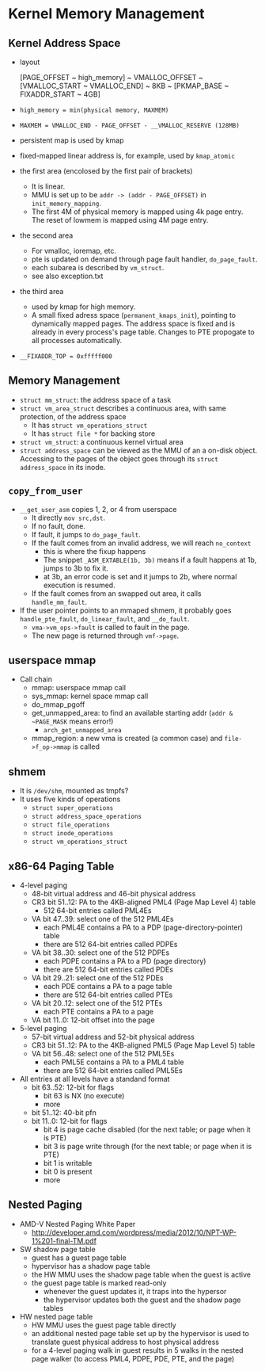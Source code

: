 Kernel Memory Management
========================

## Kernel Address Space

* layout

    [PAGE_OFFSET ~ high_memory] ~ VMALLOC_OFFSET ~ [VMALLOC_START ~ VMALLOC_END] ~ 8KB ~ [PKMAP_BASE ~ FIXADDR_START ~ 4GB]
* `high_memory = min(physical memory, MAXMEM)`
* `MAXMEM = VMALLOC_END - PAGE_OFFSET - __VMALLOC_RESERVE (128MB)`
* persistent map is used by kmap
* fixed-mapped linear address is, for example, used by `kmap_atomic`

* the first area (encolosed by the first pair of brackets)
  * It is linear.
  * MMU is set up to be `addr -> (addr - PAGE_OFFSET)` in `init_memory_mapping`.
  * The first 4M of physical memory is mapped using 4k page entry.  The reset of
    lowmem is mapped using 4M page entry.
* the second area
  * For vmalloc, ioremap, etc.
  * pte is updated on demand through page fault handler, `do_page_fault`.
  * each subarea is described by `vm_struct`.
  * see also exception.txt
* the third area
  * used by kmap for high memory.
  * A small fixed adress space (`permanent_kmaps_init`), pointing to dynamically
    mapped pages.  The address space is fixed and is already in every process's
    page table. Changes to PTE propogate to all processes automatically.
* `__FIXADDR_TOP = 0xfffff000`


## Memory Management

* `struct mm_struct`: the address space of a task
* `struct vm_area_struct` describes a continuous area, with same protection, of the address space
  - It has `struct vm_operations_struct`
  - It has `struct file *` for backing store
* `struct vm_struct`: a continuous kernel virtual area
* `struct address_space` can be viewed as the MMU of an a on-disk object.
  Accessing to the pages of the object goes through its `struct address_space`
  in its inode.

## `copy_from_user`

* `__get_user_asm` copies 1, 2, or 4 from userspace
  * It directly `mov src,dst`.
  * If no fault, done.
  * If fault, it jumps to `do_page_fault`.
  * If the fault comes from an invalid address, we will reach `no_context`
    * this is where the fixup happens
    * The snippet `_ASM_EXTABLE(1b, 3b)` means if a fault happens at 1b, jumps
      to 3b to fix it.
    * at 3b, an error code is set and it jumps to 2b, where normal execution is
      resumed.
  * If the fault comes from an swapped out area, it calls `handle_mm_fault`.
* If the user pointer points to an mmaped shmem, it probably goes
  `handle_pte_fault`, `do_linear_fault`, and `__do_fault`.
  * `vma->vm_ops->fault` is called to fault in the page.
  * The new page is returned through `vmf->page`.

## userspace mmap

* Call chain
  * mmap: userspace mmap call
  * sys_mmap: kernel space mmap call
  * do_mmap_pgoff
  * get_unmapped_area: to find an available starting addr (`addr & ~PAGE_MASK` means error!)
    * `arch_get_unmapped_area`
  * mmap_region: a new vma is created (a common case) and `file->f_op->mmap` is called

## shmem

* It is `/dev/shm`, mounted as tmpfs?
* It uses five kinds of operations
  * `struct super_operations`
  * `struct address_space_operations`
  * `struct file_operations`
  * `struct inode_operations`
  * `struct vm_operations_struct`

## x86-64 Paging Table

* 4-level paging
  * 48-bit virtual address and 46-bit physical address
  * CR3 bit 51..12: PA to the 4KB-aligned PML4 (Page Map Level 4) table
    * 512 64-bit entries called PML4Es
  * VA bit 47..39: select one of the 512 PML4Es
    * each PML4E contains a PA to a PDP (page-directory-pointer) table
    * there are 512 64-bit entries called PDPEs
  * VA bit 38..30: select one of the 512 PDPEs
    * each PDPE contains a PA to a PD (page directory)
    * there are 512 64-bit entries called PDEs
  * VA bit 29..21: select one of the 512 PDEs
    * each PDE contains a PA to a page table
    * there are 512 64-bit entries called PTEs
  * VA bit 20..12: select one of the 512 PTEs
    * each PTE contains a PA to a page
  * VA bit 11..0: 12-bit offset into the page
* 5-level paging
  * 57-bit virtual address and 52-bit physical address
  * CR3 bit 51..12: PA to the 4KB-aligned PML5 (Page Map Level 5) table
  * VA bit 56..48: select one of the 512 PML5Es
    * each PML5E contains a PA to a PML4 table
    * there are 512 64-bit entries called PML5Es
* All entries at all levels have a standand format
  * bit 63..52: 12-bit for flags
    * bit 63 is NX (no execute)
    * more
  * bit 51..12: 40-bit pfn
  * bit 11..0: 12-bit for flags
    * bit 4 is page cache disabled (for the next table; or page when it is PTE)
    * bit 3 is page write through (for the next table; or page when it is PTE)
    * bit 1 is writable
    * bit 0 is present
    * more

## Nested Paging

* AMD-V Nested Paging White Paper
  * <http://developer.amd.com/wordpress/media/2012/10/NPT-WP-1%201-final-TM.pdf>
* SW shadow page table
  * guest has a guest page table
  * hypervisor has a shadow page table
  * the HW MMU uses the shadow page table when the guest is active
  * the guest page table is marked read-only
    * whenever the guest updates it, it traps into the hypersor
    * the hypervisor updates both the guest and the shadow page tables
* HW nested page table
  * HW MMU uses the guest page table directly
  * an additional nested page table set up by the hypervisor is used to
    translate guest physical address to host physical address
  * for a 4-level paging walk in guest results in 5 walks in the nested page
    walker (to access PML4, PDPE, PDE, PTE, and the page)
